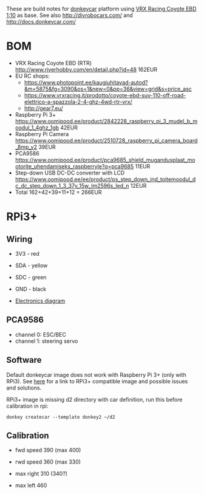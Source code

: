 These are build notes for [donkeycar](http://www.donkeycar.com/) platform using [VRX Racing Coyote EBD 1:10](http://www.riverhobby.com/en/detail.php?id=48) as base. See also http://diyrobocars.com/ and http://docs.donkeycar.com/

BOM
===
* VRX Racing Coyote EBD (RTR) http://www.riverhobby.com/en/detail.php?id=48 162EUR
* EU RC shops:
  * https://www.photopoint.ee/kaugjuhitavad-autod?&m=5875&fg=3090&os=1&new=0&pp=36&view=grid&s=price_asc
  * https://www.vrxracing.it/prodotto/coyote-ebd-suv-110-off-road-elettrico-a-spazzola-2-4-ghz-4wd-rtr-vrx/
  * http://gear7.eu/
* Raspberry Pi 3+ https://www.oomipood.ee/product/2842228_raspberry_pi_3_mudel_b_moodul_1_4ghz_1gb 42EUR
* Raspberry Pi Camera https://www.oomipood.ee/product/2510728_raspberry_pi_camera_board_8mp_v2 39EUR
* PCA9586 https://www.oomipood.ee/product/pca9685_shield_mugandusplaat_mootorite_uhendamiseks_raspberryle?q=pca9685 11EUR
* Step-down USB DC-DC converter with LCD https://www.oomipood.ee/ee/product/ps_step_down_ind_toitemoodul_dc_dc_step_down_1_3_37v_15w_lm2596s_led_n 12EUR
* Total 162+42+39+11+12 = 266EUR

RPi3+
=====

Wiring
------
* 3V3 - red
* SDA - yellow
* SDC - green

* GND - black

* [Electronics diagram](Electronics.pdf)

PCA9586
-------
* channel 0: ESC/BEC
* channel 1: steering servo 

Software
--------
Default donkeycar image does not work with Raspberry Pi 3+ (only with RPi3). See [here](https://github.com/wroscoe/donkey/issues/230) for a link to RPi3+ compatible image and possible issues and solutions.

RPi3+ image is missing d2 directory with car definition, run this before calibration in rpi:
```
donkey createcar --template donkey2 ~/d2
```
Calibration
-----------
* fwd speed 390 (max 400)
* rwd speed 360 (max 330)

* max right 310 (340?)
* max left  460
